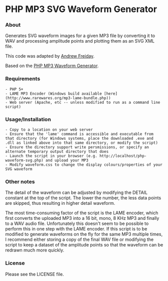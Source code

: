 PHP MP3 SVG Waveform Generator
===

### About

Generates SVG waveform images for a given MP3 file by converting it to WAV and processing amplitude points and plotting them as an SVG XML file.

This code was adapted by [Andrew Freiday](http://andrewfreiday.com).

Based on the [PHP MP3 Waveform Generator](https://github.com/afreiday/php-waveform-png).

### Requirements

	- PHP 5+
	- LAME MP3 Encoder (Windows build available [here](http://www.rarewares.org/mp3-lame-bundle.php))
	- Web server (Apache, etc -- unless modified to run as a command line script)

### Usage/Installation

	- Copy to a location on your web server
	- Ensure that the 'lame' command is accessible and executable from that directory (for Windows systems, place the downloaded .exe and .dll as linked above into that same directory, or modify the script)
	- Ensure the directory support write persmissions, or specify an alternate temporary output directory that does
	- Launch the script in your browser (e.g. http://localhost/php-waveform-svg.php) and upload your MP3
	- Modify waveform.css to change the display colours/properties of your SVG waveform

### Other notes

The detail of the waveform can be adjusted by modifying the DETAIL constant at the top of the script. The lower the number, the less data points are skipped, thus resulting in higher detail waveform.

The most time-consuming factor of the script is the LAME encoder, which first converts the uploaded MP3 into a 16 bit, mono, 8 KHz MP3 and finally to a WAV audio file. Unfortunately this doesn't seem to be possible to perform this in one step with the LAME encoder. If this script is to be modified to generate waveforms on the fly for the same MP3 multiple times, I recommend either storing a copy of the final WAV file or modifying the script to keep a dataset of the amplitude points so that the waveform can be redrawn much more quickly.

### License

Please see the LICENSE file.